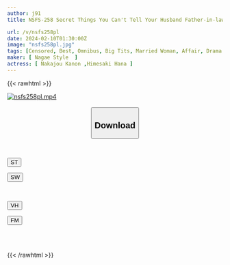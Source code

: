 ```yaml
---
author: j91
title: NSFS-258 Secret Things You Can't Tell Your Husband Father-in-law And Wife Best VOL.2

url: /v/nsfs258pl
date: 2024-02-10T01:30:00Z
image: "nsfs258pl.jpg"
tags: [Censored, Best, Omnibus, Big Tits, Married Woman, Affair, Drama	]
maker: [ Nagae Style  ]
actress: [ Nakajou Kanon ,Himesaki Hana ]
---
```



{{< rawhtml >}}

<div class="video" data-videoid="eKXBY4Zxadf2gr">
    <a href="javascript:;">
        <img src="/v/nsfs258pl/nsfs258pl.jpg" width="WIDTH" height="HEIGHT" alt="nsfs258pl.mp4" loading="lazy">
    </a>
</div>

<script type="text/javascript" src="https://j91.asia/asset/on-demand-st.js"></script>

<br>
  <link rel="stylesheet" href="https://j91.asia/asset/bs5.css">
  
  <center>
  <button class="btn btn-primary" type="button" data-bs-toggle="collapse" data-bs-target=".multi-collapse" aria-expanded="false" aria-controls="multiCollapseExample1 multiCollapseExample2"><h2>Download</h2></button></center>
</p>
<div class="row">
  <div class="col">
    <div class="collapse multi-collapse" id="multiCollapseExample1">
      <div class="card card-body">
	      	      <br>
<div class="buttons">  
<p><a href="https://streamtape.to/v/eKXBY4Zxadf2gr" target="_blank"><button class="btn-hover color-3"><i class="fa fa-download"></i> ST</button></a></p>
<p><a href="https://cdnwish.com/b8u0xc60unht" target="_blank"><button class="btn-hover color-2"><i class="fa fa-download"></i> SW</button></a></p></div>
    </div>
  </div>
</div>
  <div class="col">
    <div class="collapse multi-collapse" id="multiCollapseExample2">
      <div class="card card-body">
	      <br>
<div class="buttons">
<p><a href="javascript:;" target="_blank"><button class="btn-hover color-9"><i class="fa fa-download"></i> VH</button></a></p>
<p><a href="javascript:;"><button class="btn-hover color-8"><i class="fa fa-download"></i> FM</button></a></p></div>
<br><br>
      </div>
    </div>
  </div>
</div>

{{< /rawhtml >}}